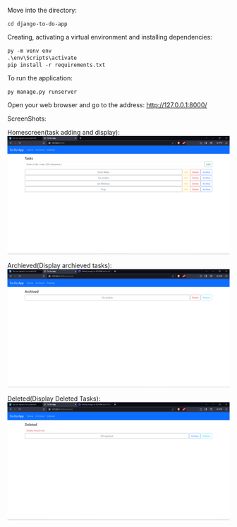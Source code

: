 Move into the directory: 
```
cd django-to-do-app
```



Creating, activating a virtual environment and installing dependencies:
```
py -m venv env
.\env\Scripts\activate
pip install -r requirements.txt
```



To run the application:
```
py manage.py runserver
```

Open your web browser and go to the address: http://127.0.0.1:8000/

ScreenShots:

Homescreen(task adding and display):
![img.png](img.png)

Archieved(Display archieved tasks):
![img_1.png](img_1.png)

Deleted(Display Deleted Tasks):
![img_2.png](img_2.png)




